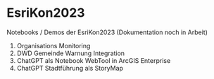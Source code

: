 # EsriKon2023
Notebooks / Demos der EsriKon2023 (Dokumentation noch in Arbeit)

1. Organisations Monitoring
2. DWD Gemeinde Warnung Integration
3. ChatGPT als Notebook WebTool in ArcGIS Enterprise
4. ChatGPT Stadtführung als StoryMap
